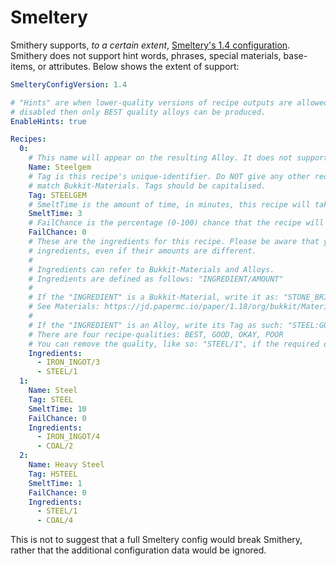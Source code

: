 # Smeltery

Smithery supports, *to a certain extent*,
[Smeltery's 1.4 configuration](https://github.com/Ajaxan/Smeltery/blob/master/config-1.4.yml). Smithery does not
support hint words, phrases, special materials, base-items, or attributes. Below shows the extent of support:

```yaml
SmelteryConfigVersion: 1.4

# "Hints" are when lower-quality versions of recipe outputs are allowed by making recipes more lenient. If "hints" are
# disabled then only BEST quality alloys can be produced.
EnableHints: true

Recipes:
  0:
    # This name will appear on the resulting Alloy. It does not support formatting.
    Name: Steelgem
    # Tag is this recipe's unique-identifier. Do NOT give any other recipe the same Tag. Do NOT give recipes Tags that
    # match Bukkit-Materials. Tags should be capitalised.
    Tag: STEELGEM
    # SmeltTime is the amount of time, in minutes, this recipe will take to complete.
    SmeltTime: 3
    # FailChance is the percentage (0-100) chance that the recipe will fail outright.
    FailChance: 0
    # These are the ingredients for this recipe. Please be aware that you cannot have two or more recipes with the same
    # ingredients, even if their amounts are different.
    #
    # Ingredients can refer to Bukkit-Materials and Alloys.
    # Ingredients are defined as follows: "INGREDIENT/AMOUNT"
    #
    # If the "INGREDIENT" is a Bukkit-Material, write it as: "STONE_BRICKS/1"
    # See Materials: https://jd.papermc.io/paper/1.18/org/bukkit/Material.html
    #
    # If the "INGREDIENT" is an Alloy, write its Tag as such: "STEEL:GOOD/1"
    # There are four recipe-qualities: BEST, GOOD, OKAY, POOR
    # You can remove the quality, like so: "STEEL/1", if the required quality is BEST
    Ingredients:
      - IRON_INGOT/3
      - STEEL/1
  1:
    Name: Steel
    Tag: STEEL
    SmeltTime: 10
    FailChance: 0
    Ingredients:
      - IRON_INGOT/4
      - COAL/2
  2:
    Name: Heavy Steel
    Tag: HSTEEL
    SmeltTime: 1
    FailChance: 0
    Ingredients:
      - STEEL/1
      - COAL/4
```

This is not to suggest that a full Smeltery config would break Smithery, rather that the additional configuration data
would be ignored.